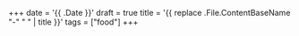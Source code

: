 +++
date = '{{ .Date }}'
draft = true
title = '{{ replace .File.ContentBaseName "-" " " | title }}'
tags = ["food"]
+++
